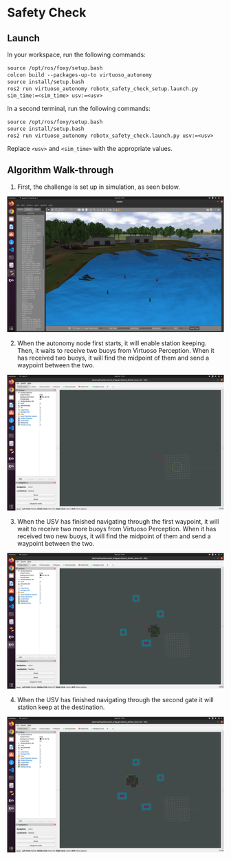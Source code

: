 
# Safety Check

## Launch

In your workspace, run the following commands:
```
source /opt/ros/foxy/setup.bash
colcon build --packages-up-to virtuoso_autonomy
source install/setup.bash
ros2 run virtuoso_autonomy robotx_safety_check_setup.launch.py sim_time:=<sim_time> usv:=<usv>
```

In a second terminal, run the following commands:
```
source /opt/ros/foxy/setup.bash
source install/setup.bash
ros2 run virtuoso_autonomy robotx_safety_check.launch.py usv:=<usv>
```

Replace `<usv>` and `<sim_time>` with the appropriate values.

## Algorithm Walk-through

1. First, the challenge is set up in simulation, as seen below.

![Safety Check in Simulation](/documentation/images/robotx_safety_check1.png)

2. When the autonomy node first starts, it will enable station keeping. Then, it waits to receive two buoys from Virtuoso Perception. When it has received two buoys, it will find the midpoint of them and send a waypoint between the two.

![First path plan](/documentation/images/robotx_safety_check2.png)

3. When the USV has finished navigating through the first waypoint, it will wait to receive two more buoys from Virtuoso Perception. When it has received two new buoys, it will find the midpoint of them and send a waypoint between the two.

![Second path plan](/documentation/images/robotx_safety_check3.png)

4. When the USV has finished navigating through the second gate it will station keep at the destination.

![Final station keeping](/documentation/images/robotx_safety_check4.png)
